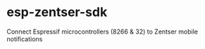 # esp-zentser-sdk
Connect Espressif microcontrollers (8266 &amp; 32) to Zentser mobile notifications
